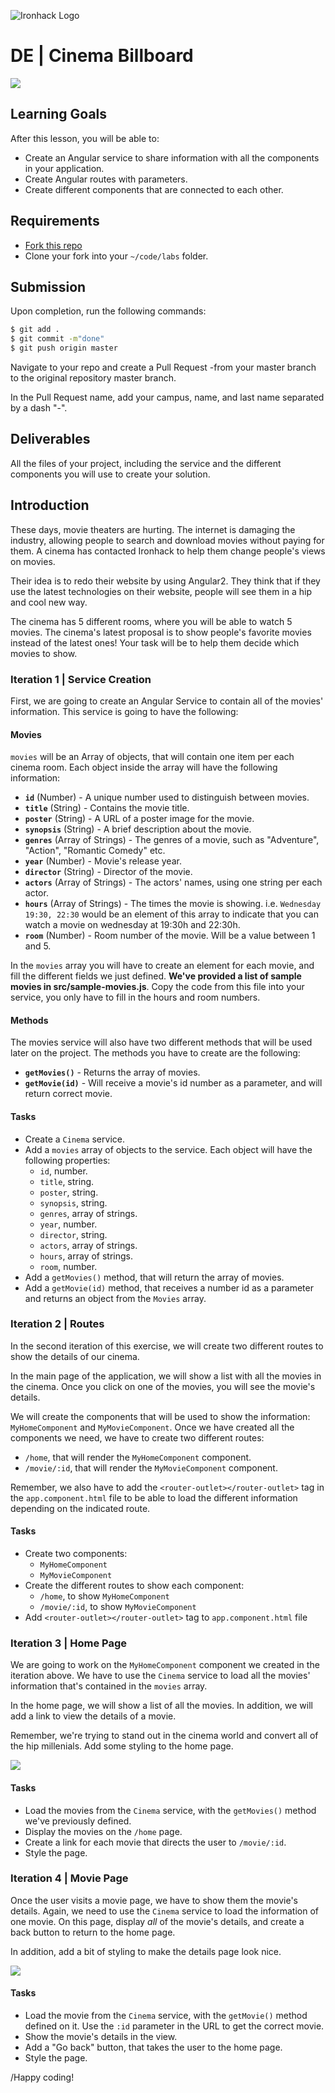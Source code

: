 ![Ironhack Logo](https://i.imgur.com/1QgrNNw.png)

# DE | Cinema Billboard

![](https://s3-eu-west-1.amazonaws.com/ih-materials/uploads/upload_661d7cfdd0ae57c88a6212a26519b981.jpg)

## Learning Goals

After this lesson, you will be able to:

- Create an Angular service to share information with all the components in your application.
- Create Angular routes with parameters.
- Create different components that are connected to each other.

## Requirements

- [Fork this repo](https://guides.github.com/activities/forking/)
- Clone your fork into your `~/code/labs` folder.

## Submission

Upon completion, run the following commands:

```bash
$ git add .
$ git commit -m"done"
$ git push origin master
```

Navigate to your repo and create a Pull Request -from your master branch to the original repository master branch.

In the Pull Request name, add your campus, name, and last name separated by a dash "-".

## Deliverables

All the files of your project, including the service and the different components you will use to create your solution.

## Introduction

These days, movie theaters are hurting. The internet is damaging the industry, allowing people to search and download movies without paying for them. A cinema has contacted Ironhack to help them change people's views on movies.

Their idea is to redo their website by using Angular2. They think that if they use the latest technologies on their website, people will see them in a hip and cool new way.

The cinema has 5 different rooms, where you will be able to watch 5 movies. The cinema's latest proposal is to show people's favorite movies instead of the latest ones! Your task will be to help them decide which movies to show.

### Iteration 1 | Service Creation

First, we are going to create an Angular Service to contain all of the movies' information. This service is going to have the following:

#### Movies

`movies` will be an Array of objects, that will contain one item per each cinema room. Each object inside the array will have the following information:

- **`id`** (Number) - A unique number used to distinguish between movies.
- **`title`** (String) - Contains the movie title.
- **`poster`** (String) - A URL of a poster image for the movie.
- **`synopsis`** (String) - A brief description about the movie.
- **`genres`** (Array of Strings) - The genres of a movie, such as "Adventure", "Action", "Romantic Comedy" etc.
- **`year`** (Number) - Movie's release year.
- **`director`** (String) - Director of the movie.
- **`actors`** (Array of Strings) - The actors' names, using one string per each actor.
- **`hours`** (Array of Strings) - The times the movie is showing. i.e. `Wednesday 19:30, 22:30` would be an element of this array to indicate that you can watch a movie on wednesday at 19:30h and 22:30h.
- **`room`** (Number) - Room number of the movie. Will be a value between 1 and 5.

In the `movies` array you will have to create an element for each movie, and fill the different fields we just defined. **We've provided a list of sample movies in src/sample-movies.js**. Copy the code from this file into your service, you only have to fill in the hours and room numbers.

#### Methods

The movies service will also have two different methods that will be used later on the project. The methods you have to create are the following:

- **`getMovies()`** - Returns the array of movies.
- **`getMovie(id)`** - Will receive a movie's id number as a parameter, and will return correct movie.

#### Tasks

- Create a `Cinema` service.
- Add a `movies` array of objects to the service. Each object will have the following properties:
  - `id`, number.
  - `title`, string.
  - `poster`, string.
  - `synopsis`, string.
  - `genres`, array of strings.
  - `year`, number.
  - `director`, string.
  - `actors`, array of strings.
  - `hours`, array of strings.
  - `room`, number.
- Add a `getMovies()` method, that will return the array of movies.
- Add a `getMovie(id)` method, that receives a number id as a parameter and returns an object from the `Movies` array.

### Iteration 2 | Routes

In the second iteration of this exercise, we will create two different routes to show the details of our cinema.

In the main page of the application, we will show a list with all the movies in the cinema. Once you click on one of the movies, you will see the movie's details.

We will create the components that will be used to show the information: `MyHomeComponent` and `MyMovieComponent`. Once we have created all the components we need, we have to create two different routes:

- `/home`, that will render the `MyHomeComponent` component.
- `/movie/:id`, that will render the `MyMovieComponent` component.

Remember, we also have to add the `<router-outlet></router-outlet>` tag in the `app.component.html` file to be able to load the different information depending on the indicated route.

#### Tasks

- Create two components:
  - `MyHomeComponent`
  - `MyMovieComponent`
- Create the different routes to show each component:
  - `/home`, to show `MyHomeComponent`
  - `/movie/:id`, to show `MyMovieComponent`
- Add `<router-outlet></router-outlet>` tag to `app.component.html` file

### Iteration 3 | Home Page

We are going to work on the `MyHomeComponent` component we created in the iteration above. We have to use the `Cinema` service to load all the movies' information that's contained in the `movies` array.

In the home page, we will show a list of all the movies. In addition, we will add a link to view the details of a movie.

Remember, we're trying to stand out in the cinema world and convert all of the hip millenials. Add some styling to the home page.

![](https://s3-eu-west-1.amazonaws.com/ih-materials/uploads/upload_fb83eb4eaabe9047dd223c0fc0f97a71.png)

#### Tasks

- Load the movies from the `Cinema` service, with the `getMovies()` method we've previously defined.
- Display the movies on the `/home` page.
- Create a link for each movie that directs the user to `/movie/:id`.
- Style the page.

### Iteration 4 | Movie Page

Once the user visits a movie page, we have to show them the movie's details. Again, we need to use the `Cinema` service to load the information of one movie. On this page, display *all* of the movie's details, and create a back button to return to the home page.

In addition, add a bit of styling to make the details page look nice.

![](https://s3-eu-west-1.amazonaws.com/ih-materials/uploads/upload_fafad68118b0c952050866aec0c0e157.png)

#### Tasks

- Load the movie from the `Cinema` service, with the `getMovie()` method defined on it. Use the `:id` parameter in the URL to get the correct movie.
- Show the movie's details in the view.
- Add a "Go back" button, that takes the user to the home page.
- Style the page.

/Happy coding!